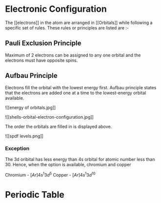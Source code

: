 # Electronic Configuration

The [[electrons]] in the atom are arranged in [[Orbitals]] while following a specific set of rules. These rules or principles are listed are :-

## Pauli Exclusion Principle
Maximum of 2 electrons can be assigned to any one orbital and the electrons must have opposite spins.
## Aufbau Principle
Electrons fill the orbital with the lowest energy first. Aufbau principle states that the electrons are added one at a time to the lowest-energy orbital available.

![[energy of orbitals.jpg]]

![[shells-orbital-electron-configuration.jpg]]

The order the orbitals are filled in is displayed above.

![[spdf levels.png]]



### Exception

The 3d oribital has less energy than 4s orbital for atomic number less than 30. Hence, when the option is available, chromium and copper

Chromium - ${[Ar] 4s^1 3d^5}$
Copper - ${[Ar] 4s^1 3d^{10}}$

# Periodic Table
